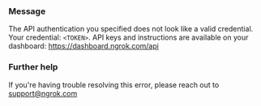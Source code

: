
### Message
The API authentication you specified does not look like a valid credential. Your credential: <code>&lt;TOKEN&gt;</code>. API keys and instructions are available on your dashboard: https://dashboard.ngrok.com/api

### Further help
If you're having trouble resolving this error, please reach out to [support@ngrok.com](mailto:support@ngrok.com?subject=Help%20with%20ERR_NGROK_202)

